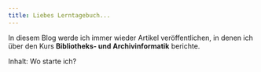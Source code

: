 ```yaml
---
title: Liebes Lerntagebuch...
---
```

In diesem Blog werde ich immer wieder Artikel veröffentlichen, in denen ich über den Kurs **Bibliotheks- und Archivinformatik** berichte.

Inhalt:
Wo starte ich?
